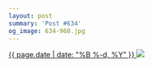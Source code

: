 ```yaml
---
layout: post
summary: 'Post #634'
og_image: 634-960.jpg
---
```


<p>
 <time>
  <a href="/634">
   {{ page.date | date: "%B %-d, %Y" }}
  </a>
 </time>
 <a href="/634">
  <img data-taken="5/28/2017" sizes="(min-width: 700px) 50vw, calc(100vw - 2rem)" src="{{ site.assets_url }}/634-480.jpg" srcset="{{ site.assets_url }}/634-240.jpg 240w, {{ site.assets_url }}/634-480.jpg 480w, {{ site.assets_url }}/634-720.jpg 720w, {{ site.assets_url }}/634-960.jpg 960w"/>
 </a>
</p>
